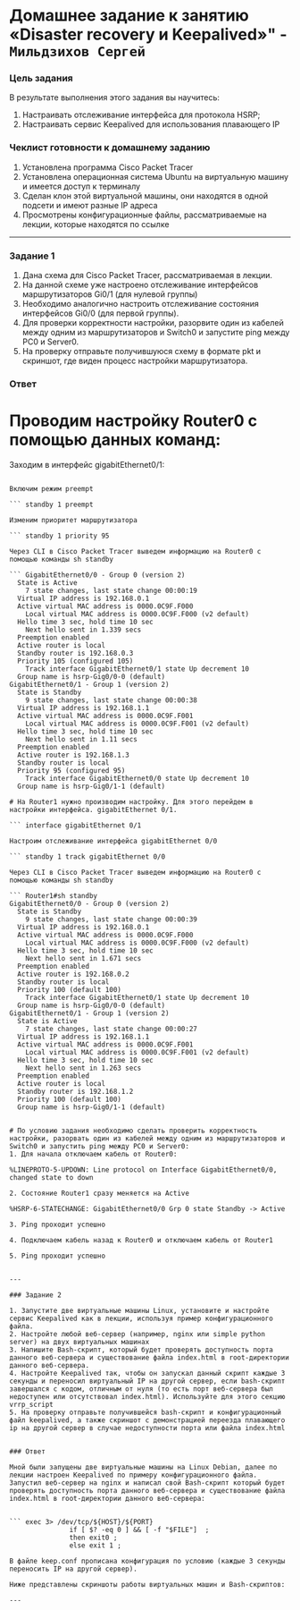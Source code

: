 # Домашнее задание к занятию «Disaster recovery и Keepalived»" - `Мильдзихов Сергей`


### Цель задания

В результате выполнения этого задания вы научитесь:

1. Настраивать отслеживание интерфейса для протокола HSRP;
2. Настраивать сервис Keepalived для использования плавающего IP



### Чеклист готовности к домашнему заданию

1. Установлена программа Cisco Packet Tracer
2. Установлена операционная система Ubuntu на виртуальную машину и имеется доступ к терминалу
3. Сделан клон этой виртуальной машины, они находятся в одной подсети и имеют разные IP адреса
4. Просмотрены конфигурационные файлы, рассматриваемые на лекции, которые находятся по ссылке

---

### Задание 1

1. Дана схема для Cisco Packet Tracer, рассматриваемая в лекции.
2. На данной схеме уже настроено отслеживание интерфейсов маршрутизаторов Gi0/1 (для нулевой группы)
3. Необходимо аналогично настроить отслеживание состояния интерфейсов Gi0/0 (для первой группы).
4. Для проверки корректности настройки, разорвите один из кабелей между одним из маршрутизаторов и Switch0 и запустите ping между PC0 и Server0.
5. На проверку отправьте получившуюся схему в формате pkt и скриншот, где виден процесс настройки маршрутизатора.

### Ответ


# Проводим настройку Router0 с помощью данных команд:
Заходим в интерфейс gigabitEthernet0/1:

``` interface gigabitEthernet 0/1

Включим режим preempt

``` standby 1 preempt

Изменим приоритет маршрутизатора

``` standby 1 priority 95

Через CLI в Cisco Packet Tracer выведем информацию на Router0 с помощью команды sh standby

``` GigabitEthernet0/0 - Group 0 (version 2)
  State is Active
    7 state changes, last state change 00:00:19
  Virtual IP address is 192.168.0.1
  Active virtual MAC address is 0000.0C9F.F000
    Local virtual MAC address is 0000.0C9F.F000 (v2 default)
  Hello time 3 sec, hold time 10 sec
    Next hello sent in 1.339 secs
  Preemption enabled
  Active router is local
  Standby router is 192.168.0.3
  Priority 105 (configured 105)
    Track interface GigabitEthernet0/1 state Up decrement 10
  Group name is hsrp-Gig0/0-0 (default)
GigabitEthernet0/1 - Group 1 (version 2)
  State is Standby
    9 state changes, last state change 00:00:38
  Virtual IP address is 192.168.1.1
  Active virtual MAC address is 0000.0C9F.F001
    Local virtual MAC address is 0000.0C9F.F001 (v2 default)
  Hello time 3 sec, hold time 10 sec
    Next hello sent in 1.11 secs
  Preemption enabled
  Active router is 192.168.1.3
  Standby router is local
  Priority 95 (configured 95)
    Track interface GigabitEthernet0/0 state Up decrement 10
  Group name is hsrp-Gig0/1-1 (default)

# На Router1 нужно производим настройку. Для этого перейдем в настройки интерфейса. gigabitEthernet 0/1.

``` interface gigabitEthernet 0/1

Настроим отслеживание интерфейса gigabitEthernet 0/0

``` standby 1 track gigabitEthernet 0/0

Через CLI в Cisco Packet Tracer выведем информацию на Router0 с помощью команды sh standby

``` Router1#sh standby 
GigabitEthernet0/0 - Group 0 (version 2)
  State is Standby
    9 state changes, last state change 00:00:39
  Virtual IP address is 192.168.0.1
  Active virtual MAC address is 0000.0C9F.F000
    Local virtual MAC address is 0000.0C9F.F000 (v2 default)
  Hello time 3 sec, hold time 10 sec
    Next hello sent in 1.671 secs
  Preemption enabled
  Active router is 192.168.0.2
  Standby router is local
  Priority 100 (default 100)
    Track interface GigabitEthernet0/1 state Up decrement 10
  Group name is hsrp-Gig0/0-0 (default)
GigabitEthernet0/1 - Group 1 (version 2)
  State is Active
    7 state changes, last state change 00:00:27
  Virtual IP address is 192.168.1.1
  Active virtual MAC address is 0000.0C9F.F001
    Local virtual MAC address is 0000.0C9F.F001 (v2 default)
  Hello time 3 sec, hold time 10 sec
    Next hello sent in 1.263 secs
  Preemption enabled
  Active router is local
  Standby router is 192.168.1.2
  Priority 100 (default 100)
  Group name is hsrp-Gig0/1-1 (default)


# По условию задания необходимо сделать проверить корректность настройки, разорвать один из кабелей между одним из маршрутизаторов и Switch0 и запустить ping между PC0 и Server0:
1. Для начала отключаем кабель от Router0:

%LINEPROTO-5-UPDOWN: Line protocol on Interface GigabitEthernet0/0, changed state to down

2. Состояние Router1 сразу меняется на Active

%HSRP-6-STATECHANGE: GigabitEthernet0/0 Grp 0 state Standby -> Active

3. Ping проходит успешно

4. Подключаем кабель назад к Router0 и отключаем кабель от Router1

5. Ping проходит успешно


---

### Задание 2

1. Запустите две виртуальные машины Linux, установите и настройте сервис Keepalived как в лекции, используя пример конфигурационного файла.
2. Настройте любой веб-сервер (например, nginx или simple python server) на двух виртуальных машинах
3. Напишите Bash-скрипт, который будет проверять доступность порта данного веб-сервера и существование файла index.html в root-директории данного веб-сервера.
4. Настройте Keepalived так, чтобы он запускал данный скрипт каждые 3 секунды и переносил виртуальный IP на другой сервер, если bash-скрипт завершался с кодом, отличным от нуля (то есть порт веб-сервера был недоступен или отсутствовал index.html). Используйте для этого секцию vrrp_script
5. На проверку отправьте получившейся bash-скрипт и конфигурационный файл keepalived, а также скриншот с демонстрацией переезда плавающего ip на другой сервер в случае недоступности порта или файла index.html


### Ответ

Мной были запущены две виртуальные машины на Linux Debian, далее по лекции настроен Keepalived по примеру конфигурационного файла. Запустил веб-сервер на nginx и написал свой Bash-скрипт который будет проверять доступность порта данного веб-сервера и существование файла index.html в root-директории данного веб-сервера:


``` exec 3> /dev/tcp/${HOST}/${PORT}
               if [ $? -eq 0 ] && [ -f "$FILE"]  ;
               then exit0 ;
               else exit 1 ;

В файле keep.conf прописана конфигурация по условию (каждые 3 секунды переносить IP на другой сервер).

Ниже представлены скриншоты работы виртуальных машин и Bash-скриптов:

---



